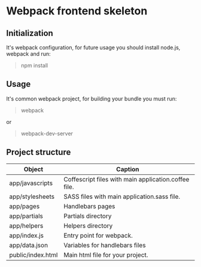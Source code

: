 # Webpack frontend skeleton

## Initialization

It's webpack configuration, for future usage you should install node.js, webpack and run:

> npm install

## Usage

It's common webpack project, for building your bundle you must run:

> webpack

or

> webpack-dev-server

## Project structure

| Object            | Caption                                              |
|-------------------|------------------------------------------------------|
| app/javascripts   | Coffescript files with main application.coffee file. |
| app/stylesheets   | SASS files with main application.sass file.          |
| app/pages         | Handlebars pages                                     |
| app/partials      | Partials directory                                   |
| app/helpers       | Helpers directory                                    |
| app/index.js      | Entry point for webpack.                             |
| app/data.json     | Variables for handlebars files                       |
| public/index.html | Main html file for your project.                     |

